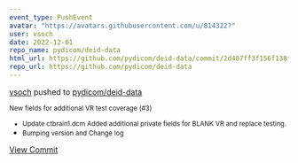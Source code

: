 ```yaml
---
event_type: PushEvent
avatar: "https://avatars.githubusercontent.com/u/814322?"
user: vsoch
date: 2022-12-01
repo_name: pydicom/deid-data
html_url: https://github.com/pydicom/deid-data/commit/2d407ff3f156f138fca92f35891da8d151975872
repo_url: https://github.com/pydicom/deid-data
---
```


<a href='https://github.com/vsoch' target='_blank'>vsoch</a> pushed to <a href='https://github.com/pydicom/deid-data' target='_blank'>pydicom/deid-data</a>

<small>New fields for additional VR test coverage (#3)

* Update ctbrain1.dcm
Added additional private fields for BLANK VR and replace testing.
* Bumping version and Change log</small>

<a href='https://github.com/pydicom/deid-data/commit/2d407ff3f156f138fca92f35891da8d151975872' target='_blank'>View Commit</a>